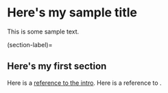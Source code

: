 # Here's my sample title

This is some sample text.

(section-label)=
## Here's my first section

Here is a [reference to the intro](knn.ipynb). Here is a reference to [](section-label).